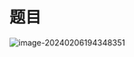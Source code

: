# 题目

![image-20240206194348351](https://cvp.oss-cn-shanghai.aliyuncs.com/picgo/202402061943448.png)